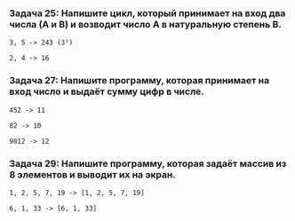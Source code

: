 ### Задача 25: Напишите цикл, который принимает на вход два числа (A и B) и возводит число A в натуральную степень B.
```
3, 5 -> 243 (3⁵)

2, 4 -> 16
```
### Задача 27: Напишите программу, которая принимает на вход число и выдаёт сумму цифр в числе.
```
452 -> 11

82 -> 10

9012 -> 12
```
### Задача 29: Напишите программу, которая задаёт массив из 8 элементов и выводит их на экран.
```
1, 2, 5, 7, 19 -> [1, 2, 5, 7, 19]

6, 1, 33 -> [6, 1, 33]
```